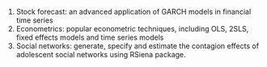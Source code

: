 1. Stock forecast: an advanced application of GARCH models in financial time series
2. Econometrics: popular econometric techniques, including OLS, 2SLS, fixed effects models and time series models
3. Social networks: generate, specify and estimate the contagion effects of adolescent social networks using RSiena package.
